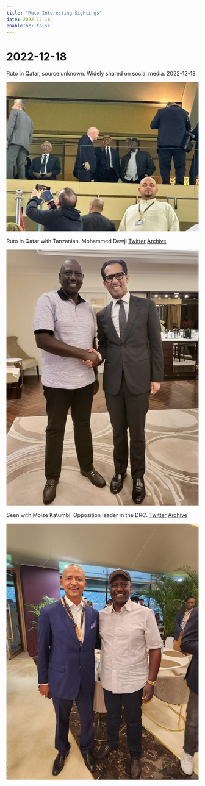 ```yaml
---
title: "Ruto Interesting Sightings"
date: 2022-12-18
enableToc: false
---
```


# 2022-12-18

Ruto in Qatar, source unknown. Widely shared on social media. 2022-12-18 

![RutoQatar|500](_assets/rutoqatar.jpeg)


Ruto in Qatar with Tanzanian. Mohammed Dewji [Twitter](https://twitter.com/moodewji/status/1604422434249396226) [Archive](https://archive.ph/uJK2p)

![dewji|500](_assets/RutoDewji.jpeg)



Seen with Moise Katumbi. Opposition leader in the DRC. [Twitter](https://twitter.com/JeanPierreKAYE1/status/1604501720754552833) [Archive](https://archive.ph/8Z64z)

![katumbi|500](_assets/rutomoisedkatumbi.jpeg)



